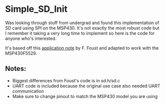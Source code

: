 # Simple_SD_Init

Was looking through stuff from undergrad and found this implementation of SD card using 
SPI on the MSP430. It's not exactly the most robust code but I remember it taking a very 
long time to implement so here is the code for anyone who's interested. 

It's based off this [application note](http://alumni.cs.ucr.edu/~amitra/sdcard/Additional/sdcard_appnote_foust.pdf) 
by F. Foust and adapted to work with the MSP430F5529.

## Notes:

- Biggest differences from Foust's code is in sd.h/sd.c
- UART code is included because the original use case also needed UART communication
- Make sure to change pinout to match the MSP430 model you are using